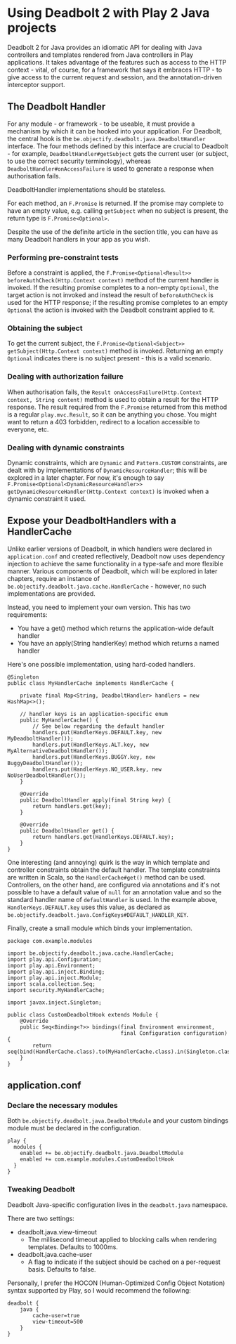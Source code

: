 # Using Deadbolt 2 with Play 2 Java projects

Deadbolt 2 for Java provides an idiomatic API for dealing with Java controllers and templates rendered from Java controllers in Play applications.  It takes advantage of the features such as access to the HTTP context - vital, of course, for a framework that says it embraces HTTP - to give access to the current request and session, and the annotation-driven interceptor support.

## The Deadbolt Handler
For any module - or framework - to be useable, it must provide a mechanism by which it can be hooked into your application.  For Deadbolt, the central hook is the `be.objectify.deadbolt.java.DeadboltHandler` interface.  The four methods defined by this interface are crucial to Deadbolt - for example, `DeadboltHandler#getSubject` gets the current user (or subject, to use the correct security terminology), whereas `DeadboltHandler#onAccessFailure` is used to generate a response when authorisation fails.

DeadboltHandler implementations should be stateless.

For each method, an `F.Promise` is returned.  If the promise may complete to have an empty value, e.g. calling `getSubject` when no subject is present, the return type is `F.Promise<Optional>`.

Despite the use of the definite article in the section title, you can have as many Deadbolt handlers in your app as you wish.

### Performing pre-constraint tests
Before a constraint is applied, the `F.Promise<Optional<Result>> beforeAuthCheck(Http.Context context)` method of the current handler is invoked.  If the resulting promise completes to a non-empty `Optional`, the target action is not invoked and instead the result of `beforeAuthCheck` is used for the HTTP response; if the resulting promise completes to an empty `Optional` the action is invoked with the Deadbolt constraint applied to it.

### Obtaining the subject
To get the current subject, the `F.Promise<Optional<Subject>> getSubject(Http.Context context)` method is invoked.  Returning an empty `Optional` indicates there is no subject present - this is a valid scenario.

### Dealing with authorization failure
When authorisation fails, the `Result onAccessFailure(Http.Context context, String content)` method is used to obtain a result for the HTTP response.  The result required from the `F.Promise` returned from this method is a regular `play.mvc.Result`, so it can be anything you chose.  You might want to return a 403 forbidden, redirect to a location accessible to everyone, etc.

### Dealing with dynamic constraints
Dynamic constraints, which are `Dynamic` and `Pattern.CUSTOM` constraints, are dealt with by implementations of `DynamicResourceHandler`; this will be explored in a later chapter.  For now, it's enough to say `F.Promise<Optional<DynamicResourceHandler>> getDynamicResourceHandler(Http.Context context)` is invoked when a dynamic constraint it used.

## Expose your DeadboltHandlers with a HandlerCache
Unlike earlier versions of Deadbolt, in which handlers were declared in `application.conf` and created reflectively, Deadbolt now uses dependency injection to achieve the same functionality in a type-safe and more flexible manner.  Various components of Deadbolt, which will be explored in later chapters, require an instance of `be.objectify.deadbolt.java.cache.HandlerCache` - however, no such implementations are provided.  

Instead, you need to implement your own version.  This has two requirements:

* You have a get() method which returns the application-wide default handler
* You have an apply(String handlerKey) method which returns a named handler

Here's one possible implementation, using hard-coded handlers.

    @Singleton
    public class MyHandlerCache implements HandlerCache {
    
        private final Map<String, DeadboltHandler> handlers = new HashMap<>();

        // handler keys is an application-specific enum
        public MyHandlerCache() {
            // See below regarding the default handler
            handlers.put(HandlerKeys.DEFAULT.key, new MyDeadboltHandler());
            handlers.put(HandlerKeys.ALT.key, new MyAlternativeDeadboltHandler());
            handlers.put(HandlerKeys.BUGGY.key, new BuggyDeadboltHandler());
            handlers.put(HandlerKeys.NO_USER.key, new NoUserDeadboltHandler());
        }

        @Override
        public DeadboltHandler apply(final String key) {
            return handlers.get(key);
        }

        @Override
        public DeadboltHandler get() {
            return handlers.get(HandlerKeys.DEFAULT.key);
        }
    }

One interesting (and annoying) quirk is the way in which template and controller constraints obtain the default handler.  The template constraints are written in Scala, so the `HandlerCache#get()` method can be used.  Controllers, on the other hand, are configured via annotations and it's not possible to have a default value of `null` for an annotation value and so the standard handler name of `defaultHandler` is used.  In the example above, `HandlerKeys.DEFAULT.key` uses this value, as declared as `be.objectify.deadbolt.java.ConfigKeys#DEFAULT_HANDLER_KEY`.

Finally, create a small module which binds your implementation.

    package com.example.modules
    
    import be.objectify.deadbolt.java.cache.HandlerCache;
    import play.api.Configuration;
    import play.api.Environment;
    import play.api.inject.Binding;
    import play.api.inject.Module;
    import scala.collection.Seq;
    import security.MyHandlerCache;
    
    import javax.inject.Singleton;
    
    public class CustomDeadboltHook extends Module {
        @Override
        public Seq<Binding<?>> bindings(final Environment environment,
                                        final Configuration configuration) {
            return seq(bind(HandlerCache.class).to(MyHandlerCache.class).in(Singleton.class));
        }
    }

## application.conf

### Declare the necessary modules
Both `be.objectify.deadbolt.java.DeadboltModule` and your custom bindings module must be declared in the configuration.

    play {
      modules {
        enabled += be.objectify.deadbolt.java.DeadboltModule
        enabled += com.example.modules.CustomDeadboltHook
      }
    }

### Tweaking Deadbolt
Deadbolt Java-specific configuration lives in the `deadbolt.java` namespace.

There are two settings:

* deadbolt.java.view-timeout
  * The millisecond timeout applied to blocking calls when rendering templates.  Defaults to 1000ms.
* deadbolt.java.cache-user
  * A flag to indicate if the subject should be cached on a per-request basis.  Defaults to false.

Personally, I prefer the HOCON (Human-Optimized Config Object Notation) syntax supported by Play, so I would recommend the following:

    deadbolt {
        java {
            cache-user=true
            view-timeout=500
        }
    }
